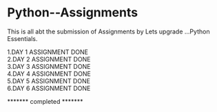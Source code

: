 # Python--Assignments
This is all abt the submission of Assignments by Lets upgrade ...Python Essentials.


1.DAY 1 ASSIGNMENT DONE
<br>
2.DAY 2 ASSIGNMENT DONE
<br>
3.DAY 3 ASSIGNMENT  DONE
<br>
4.DAY 4 ASSIGNMENT DONE
<br>
5.DAY 5 ASSIGNMENT DONE
<br>
6.DAY 6 ASSIGNMENT DONE





******* completed *******

